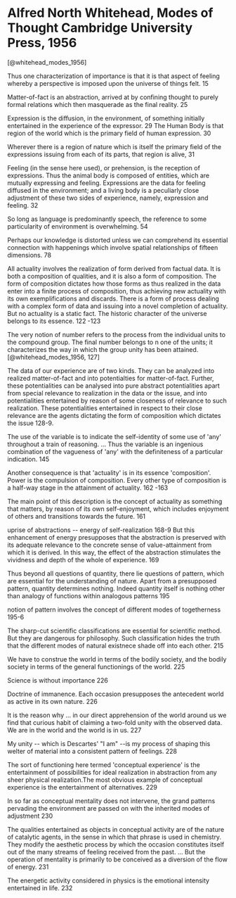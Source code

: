 # Alfred North Whitehead,  Modes of Thought Cambridge University Press,  1956

[@whitehead_modes_1956]

Thus one characterization of importance is that it is that aspect of feeling whereby a perspective is imposed upon the universe of things felt. 15

Matter-of-fact is an abstraction, arrived at by confining thought to purely formal relations which then masquerade as the final reality. 25

Expression is the diffusion, in the environment, of something initially entertained in the experience of the expressor. 29
The Human Body is that region of the world which is the primary field of human expression. 30

Wherever there is a region of nature which is itself the primary field of the expressions issuing from each of its parts, that region is alive, 31

Feeling (in the sense here used), or prehension, is the reception of expressions. Thus the animal body is composed of entities, which are mutually expressing and feeling. Expressions are the data for feeling diffused in the environment; and a living body is a peculiarly close adjustment of these two sides of experience, namely, expression and feeling. 32


So long as language is predominantly speech, the reference to some particularity of environment is overwhelming. 54

Perhaps our knowledge is distorted unless we can comprehend its essential connection with happenings which involve spatial relationships of fifteen dimensions. 78

All actuality involves the realization of form derived from factual data. It is both a composition of qualities, and it is also a form of composition. The form of composition dictates how those forms as thus realized in the data enter into a finite process of composition, thus achieving new actuality with its own exemplifications and discards. There is a form of process dealing with a complex form of data and issuing into a novel completion of actuality. But no actuality is a static fact. The historic character of the universe belongs to its essence. 122 -123

The very notion of number refers to the process from the individual units to the compound group. The final number belongs to n one of the units; it characterizes the way in which the group unity has been attained. [@whitehead_modes_1956, 127]

The data of our experience are of two kinds. They can be analyzed into realized matter-of-fact and into potentialties for matter-of-fact. Further, these potentialities can be analysed into pure abstract potentialities apart from special relevance to realization in the data or the issue, and into potentialities entertained by reason of some closeness of relevance to such realization. These potentialities entertained in respect to their close relevance are the agents dictating the form of composition which dictates the issue 128-9.

The use of the variable  is to indicate the self-identity of some use of 'any' throughout a train of reasoning. ... Thus the variable is an ingenious combination of the vagueness of 'any' with the definiteness of a particular indication. 145

Another consequence is that 'actuality' is in its essence 'composition'. Power is the compulsion of composition. Every other type of composition is a half-way stage in the attainment of actuality. 162 -163

The main point of this description is the concept of actuality as something that matters, by reason of its own self-enjoyment, which includes enjoyment of others and transitions towards the future. 161

uprise of abstractions -- energy of self-realization 168-9
But this enhancement of energy presupposes that the abstraction is preserved with its adequate relevance to the concrete sense of value-attainment from which it is derived. In this way, the effect of the abstraction stimulates the vividness and depth of the whole of experience. 169

Thus beyond all questions of quantity, there lie questions of pattern, which are essential for the understanding of nature. Apart from a presupposed pattern, quantity determines nothing. Indeed quantity itself is nothing other than analogy of functions within analogous patterns 195

notion of pattern involves the concept of different modes of togetherness 195-6

The sharp-cut scientific classifications are essential for scientific method. But they are dangerous for philosophy. Such classification hides the truth that the different modes of natural existnece shade off into each other. 215

We have to construe the world in terms of the bodily society,  and the bodily society in terms of the general functionings of the world. 225

Science is without importance 226

Doctrine of immanence. Each occasion presupposes the antecedent world as active in its own nature. 226

It is the reason why ... in our direct apprehension of the world around us we find that curious habit of claiming a two-fold unity with the observed data. We are in the world and the world is in us. 227

My unity -- which is Descartes' "I am" --is my process of shaping this welter of material into a consistent pattern of feelings.  228

The sort of functioning here termed 'conceptual experience' is the entertainment of possibilities for ideal realization in abstraction from any sheer physical realization.The most obvious example of conceptual experience is the entertainment of alternatives. 229
 
In so far as conceptual mentality does not intervene, the grand patterns pervading the environment are passed on with the inherited modes of adjustment 230

The qualities entertained as objects in conceptual activity are of the nature of catalytic agents, in the sense in which that phrase is used in chemistry. They modify the aesthetic process by which the occasion constitutes itself out of the many streams of feeling received from the past. ... But the operation of mentality is primarily to be conceived as a diversion of the flow of energy. 231

The energetic activity considered in physics is the emotional intensity entertained in life. 232




